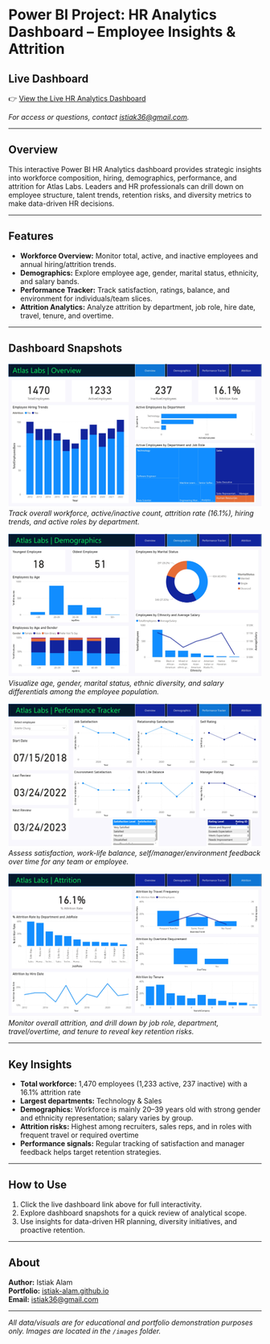 # Power BI Project: HR Analytics Dashboard – Employee Insights & Attrition

## Live Dashboard

👉 [View the Live HR Analytics Dashboard](https://app.powerbi.com/view?r=eyJrIjoiMGY3Y2EzYTItMzAwNS00MTg2LWIxOGUtZDkwZGUwYWQwZWMwIiwidCI6IjZhODgzMmRjLTUxNGQtNDAzZS05NmVlLWU1YWY4NzVlY2VjNiIsImMiOjZ9)

*For access or questions, contact [istiak36@gmail.com](mailto:istiak36@gmail.com).*

---

## Overview

This interactive Power BI HR Analytics dashboard provides strategic insights into workforce composition, hiring, demographics, performance, and attrition for Atlas Labs. Leaders and HR professionals can drill down on employee structure, talent trends, retention risks, and diversity metrics to make data-driven HR decisions.

---

## Features

- **Workforce Overview:** Monitor total, active, and inactive employees and annual hiring/attrition trends.
- **Demographics:** Explore employee age, gender, marital status, ethnicity, and salary bands.
- **Performance Tracker:** Track satisfaction, ratings, balance, and environment for individuals/team slices.
- **Attrition Analytics:** Analyze attrition by department, job role, hire date, travel, tenure, and overtime.

---

## Dashboard Snapshots

![Overview](./images/Overview.jpg)  
*Track overall workforce, active/inactive count, attrition rate (16.1%), hiring trends, and active roles by department.*

![Demographics](./images/Demographics.jpg)  
*Visualize age, gender, marital status, ethnic diversity, and salary differentials among the employee population.*

![Performance Tracker](./images/Performance_Tracker.jpg)  
*Assess satisfaction, work-life balance, self/manager/environment feedback over time for any team or employee.*

![Attrition](./images/Attrition.jpg)  
*Monitor overall attrition, and drill down by job role, department, travel/overtime, and tenure to reveal key retention risks.*

---

## Key Insights

- **Total workforce:** 1,470 employees (1,233 active, 237 inactive) with a 16.1% attrition rate
- **Largest departments:** Technology & Sales
- **Demographics:** Workforce is mainly 20–39 years old with strong gender and ethnicity representation; salary varies by group.
- **Attrition risks:** Highest among recruiters, sales reps, and in roles with frequent travel or required overtime
- **Performance signals:** Regular tracking of satisfaction and manager feedback helps target retention strategies.

---

## How to Use

1. Click the live dashboard link above for full interactivity.
2. Explore dashboard snapshots for a quick review of analytical scope.
3. Use insights for data-driven HR planning, diversity initiatives, and proactive retention.

---

## About

**Author:** Istiak Alam  
**Portfolio:** [istiak-alam.github.io](https://istiak-alam.github.io)  
**Email:** [istiak36@gmail.com](mailto:istiak36@gmail.com)  

---

*All data/visuals are for educational and portfolio demonstration purposes only. Images are located in the `/images` folder.*
